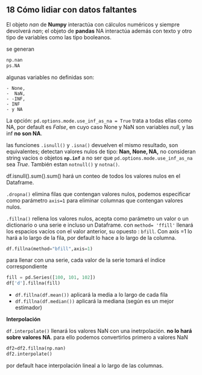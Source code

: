 ## 18 Cómo lidiar con datos faltantes

El objeto *nan* de **Numpy** interactúa con cálculos numéricos y siempre devolverá *nan*; el objeto de **pandas** NA interactúa además con texto y otro tipo de variables como las tipo booleanos.

se generan
```python
np.nan
ps.NA
```
algunas variables no definidas son:

    - None,
    -  NaN, 
    - -INF, 
    - INF 
    - y NA 

La opción: `pd.options.mode.use_inf_as_na = True` trata a todas ellas como NA, por default es *False*, en cuyo caso None y NaN son variables *null*, y las inf **no son NA**.

las funciones `.isnull()` y `.isna()` devuelven el mismo resultado, son equivalentes; detectan valores nulos de tipo: **Nan, None, NA,** no consideran string vacíos o objetos **`np.inf`** a no ser que `pd.options.mode.use_inf_as_na` sea *True*.
También estan `notnull()` y `notna()`.

df.isnull().sum().sum() hará un conteo de todos los valores nulos en el Dataframe.

`.dropna()` elimina filas que contengan valores nulos, podemos especificar como parámetro `axis=1` para eliminar columnas que contengan valores nulos.

`.fillna()` rellena los valores nulos, acepta como parámetro un valor o un dictionario o una serie e incluso un Dataframe. con `method= 'ffill'` llenará los espacios vacíos con el valor anterior, su opuesto : `bfill`. Con axis =1 lo hará a lo largo de la fila, por default lo hace a lo largo de la columna.


```python
df.fillna(method="bfill",axis=1)
```
para llenar con una serie, cada valor de la serie tomará el índice correspondiente
```python
fill = pd.Series([100, 101, 102])
df['d'].fillna(fill) 
```

- `df.fillna(df.mean())` aplicará la media a lo largo de cada fila
- `df.fillna(df.median())` aplicará la mediana (según  es un mejor estimador)

**Interpolación**

`df.interpolate()` llenará los valores NaN  con una inetrpolación. **no lo hará sobre valores NA**. para ello podemos convertirlos primero a valores NaN

```python
df2=df2.fillna(np.nan)
df2.interpolate()
```

por default hace interpolación lineal a lo largo de las columnas.

